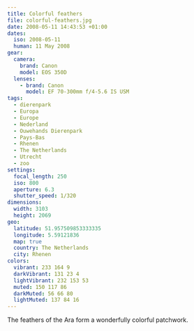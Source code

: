 ```yaml
---
title: Colorful feathers
file: colorful-feathers.jpg
date: 2008-05-11 14:43:53 +01:00
dates:
  iso: 2008-05-11
  human: 11 May 2008
gear:
  camera:
    brand: Canon
    model: EOS 350D
  lenses:
    - brand: Canon
      model: EF 70-300mm f/4-5.6 IS USM
tags:
  - dierenpark
  - Europa
  - Europe
  - Nederland
  - Ouwehands Dierenpark
  - Pays-Bas
  - Rhenen
  - The Netherlands
  - Utrecht
  - zoo
settings:
  focal_length: 250
  iso: 800
  aperture: 6.3
  shutter_speed: 1/320
dimensions:
  width: 3103
  height: 2069
geo:
  latitude: 51.957509853333335
  longitude: 5.59121836
  map: true
  country: The Netherlands
  city: Rhenen
colors:
  vibrant: 233 164 9
  darkVibrant: 131 23 4
  lightVibrant: 232 153 53
  muted: 150 117 86
  darkMuted: 56 66 80
  lightMuted: 137 84 16
---
```


The feathers of the Ara form a wonderfully colorful patchwork.
